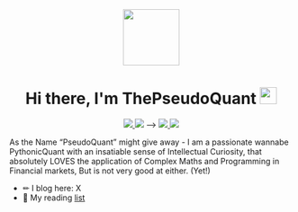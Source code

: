 <div id="header" align="center">
  <img src="https://media.giphy.com/media/M9gbBd9nbDrOTu1Mqx/giphy.gif" width="100"/>
</div>
<h1 align="center"> Hi there, I'm ThePseudoQuant <img src="https://media.giphy.com/media/hvRJCLFzcasrR4ia7z/giphy.gif" width="30px"/>
 </h1>

<p align="center">
 <a href="https://github.com/ThePseudoQuant" alt="Github">
   <img src="https://img.shields.io/badge/-@ThePseudoQuant-%23181717?style=flat-square&logo=github" />
 </a>
   <img src="https://img.shields.io/badge/-@Rehaan-blue?style=flat-square&logo=Linkedin&logoColor=white&link=https://www.linkedin.com/in/rehaan-ahmed-financial-analyst/" /> -->

 <a href="https://" alt="blog">
   <img src="https://img.shields.io/badge/ThePseudoQuant-FFA500?style=flat-square&logo=rss&logoColor=white" />
 </a>
 <a href="https://twitter.com/thepseudoquant" alt="X">
   <img src="https://img.shields.io/badge/-@datagenx-%231DA1F2?style=flat-square&logo=twitter&logoColor=ffffff" />
 </a>  
</p>

As the Name “PseudoQuant” might give away - I am a passionate wannabe PythonicQuant with an insatiable sense of Intellectual Curiosity, that absolutely LOVES the application of Complex Maths and Programming in Financial markets, But is not very good at either. (Yet!)

- ✏  I blog here: X
- 📕 My reading [list](https:)

